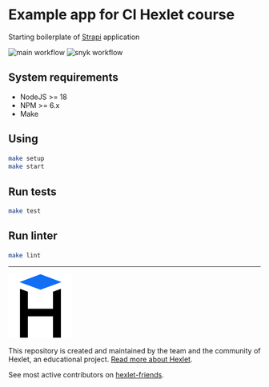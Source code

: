 # Example app for CI Hexlet course

Starting boilerplate of [Strapi](https://strapi.io/) application

![main workflow](https://github.com/KonovalovPS/hexlet-ci-app/actions/workflows/main.yaml/badge.svg)
![snyk workflow](https://github.com/KonovalovPS/hexlet-ci-app/actions/workflows/snyk.yaml/badge.svg)

## System requirements

* NodeJS >= 18
* NPM >= 6.x
* Make

## Using

```sh
make setup
make start
```

## Run tests

```sh
make test
```

## Run linter

```sh
make lint
```

---

[![Hexlet Ltd. logo](https://raw.githubusercontent.com/Hexlet/assets/master/images/hexlet_logo128.png)](https://hexlet.io/?utm_source=github&utm_medium=link&utm_campaign=hexlet-ci-app)

This repository is created and maintained by the team and the community of Hexlet, an educational project. [Read more about Hexlet](https://hexlet.io/?utm_source=github&utm_medium=link&utm_campaign=hexlet-ci-app).

See most active contributors on [hexlet-friends](https://friends.hexlet.io/).
